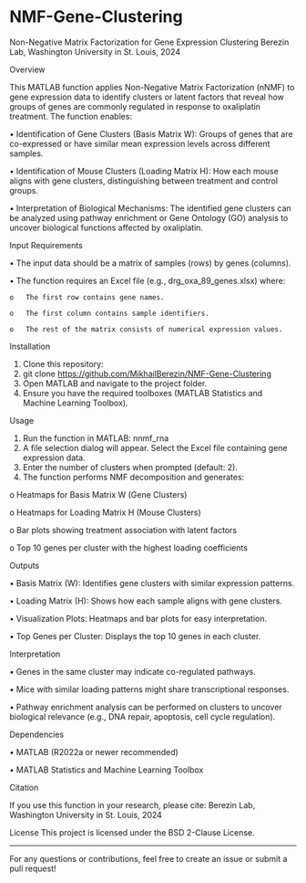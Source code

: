 # NMF-Gene-Clustering
Non-Negative Matrix Factorization for Gene Expression Clustering
Berezin Lab, Washington University in St. Louis, 2024

Overview

This MATLAB function applies Non-Negative Matrix Factorization (nNMF) to gene expression data to identify clusters or latent factors that reveal how groups of genes are commonly regulated in response to oxaliplatin treatment. The function enables:

  •	Identification of Gene Clusters (Basis Matrix W): Groups of genes that are co-expressed or have similar mean expression levels across different samples.
  
  •	Identification of Mouse Clusters (Loading Matrix H): How each mouse aligns with gene clusters, distinguishing between treatment and control groups.
  
  •	Interpretation of Biological Mechanisms: The identified gene clusters can be analyzed using pathway enrichment or Gene Ontology (GO) analysis to uncover biological functions affected by oxaliplatin.
  
Input Requirements

  •	The input data should be a matrix of samples (rows) by genes (columns).
  
  •	The function requires an Excel file (e.g., drg_oxa_89_genes.xlsx) where: 
  
    o	The first row contains gene names.
    
    o	The first column contains sample identifiers.
    
    o	The rest of the matrix consists of numerical expression values.
    
Installation
1.	Clone this repository: 
2.	git clone https://github.com/MikhailBerezin/NMF-Gene-Clustering 
3.	Open MATLAB and navigate to the project folder.
4.	Ensure you have the required toolboxes (MATLAB Statistics and Machine Learning Toolbox).
   
Usage
1.	Run the function in MATLAB: nnmf_rna
2.	A file selection dialog will appear. Select the Excel file containing gene expression data.
3.	Enter the number of clusters when prompted (default: 2).
4.	The function performs NMF decomposition and generates:
   
  o	Heatmaps for Basis Matrix W (Gene Clusters)

  o	Heatmaps for Loading Matrix H (Mouse Clusters)
  
  o	Bar plots showing treatment association with latent factors
  
  o	Top 10 genes per cluster with the highest loading coefficients
  
Outputs

  •	Basis Matrix (W): Identifies gene clusters with similar expression patterns.
  
  •	Loading Matrix (H): Shows how each sample aligns with gene clusters.
  
  •	Visualization Plots: Heatmaps and bar plots for easy interpretation.
  
  •	Top Genes per Cluster: Displays the top 10 genes in each cluster.
  
Interpretation

  •	Genes in the same cluster may indicate co-regulated pathways.
  
  •	Mice with similar loading patterns might share transcriptional responses.
  
  •	Pathway enrichment analysis can be performed on clusters to uncover biological relevance (e.g., DNA repair, apoptosis, cell cycle regulation).
  
Dependencies

  •	MATLAB (R2022a or newer recommended)
  
  •	MATLAB Statistics and Machine Learning Toolbox
  
Citation

If you use this function in your research, please cite: Berezin Lab, Washington University in St. Louis, 2024

License
This project is licensed under the BSD 2-Clause License.
________________________________________
For any questions or contributions, feel free to create an issue or submit a pull request!

